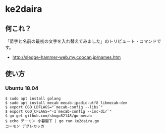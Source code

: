 # ke2daira

## 何これ？

「苗字と名前の最初の文字を入れ替えてみました」のトリビュート・コマンドです。

* http://sledge-hammer-web.my.coocan.jp/names.htm

## 使い方

### Ubuntu 18.04

```
$ sudo apt install golang
$ sudo apt install mecab mecab-ipadic-utf8 libmecab-dev
$ export CGO_LDFLAGS="`mecab-config --libs`"
$ export CGO_CFLAGS="-I`mecab-config --inc-dir`"
$ go get github.com/shogo82148/go-mecab
$ echo デーモン 小暮閣下 | go run ke2daira.go
コーモン デグレカッカ
```
